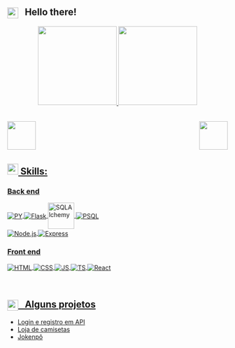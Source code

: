 ## <img align="center" height="25px" src="https://lh3.googleusercontent.com/q17spPw1ke8Jy89MJjLk7fq49uiiSoEvEfAtCzmd2ZqPz8kqznPtiR-U4a0yMjQAmIO9rfTzn03PVvBX2iHNaGP_9pNAhR-LmS8k=s400"/> &nbsp; Hello there!
<div align="center">
  <a href="https://github.com/luan-ferreir4">
  <img height="180em" src="https://github-readme-stats.vercel.app/api?username=luan-ferreir4&theme=dark&include_all_commits=true&count_private=true"/>
  <img height="180em" src="https://github-readme-stats.vercel.app/api/top-langs/?username=luan-ferreir4&layout=compact&langs_count=7&theme=dark"/>
</div>
  
<br/>
<br/>
  
<div align="center">
  <img align="left" height="65px" src="https://i.pinimg.com/originals/c1/89/6d/c1896d52d536bbdcfef43dcb5737f232.gif"/> 
  <img align="right" height="65px" src="https://i.pinimg.com/originals/c1/89/6d/c1896d52d536bbdcfef43dcb5737f232.gif"/> 
</div>
  
<br/>
<br/>
<br/>
<br/>
 
##  <img height="25px" src="https://www.pinclipart.com/picdir/big/450-4505155_death-star-pixel-art-lego-star-wars-clipart.png"/>&nbsp;Skills:

<h3>Back end</h3>
  <div align="left">
    <img align="center" alt="PY" src="https://img.shields.io/badge/Python-14354C?style=for-the-badge&logo=python&logoColor=white" />
    <img align="center" alt="Flask" src="https://img.shields.io/badge/Flask-000000?style=for-the-badge&logo=flask&logoColor=white" />
    <img align="center" alt="SQLAlchemy" height="60" width="60" src="https://cdn.jsdelivr.net/gh/devicons/devicon/icons/sqlalchemy/sqlalchemy-original.svg" />
    <img align="center" alt="PSQL" src="https://img.shields.io/badge/PostgreSQL-316192?style=for-the-badge&logo=postgresql&logoColor=white" />
    <br/>
    <img align="center" alt="Node.js" src="https://img.shields.io/badge/Node.js-43853D?style=for-the-badge&logo=node.js&logoColor=white" />
    <img align="center" alt="Express" src="https://img.shields.io/badge/Express.js-404D59?style=for-the-badge" />
  </div>

<h3>Front end</h3>
  <div align="left">
   <img align="center" alt="HTML"  src="https://img.shields.io/badge/HTML5-E34F26?style=for-the-badge&logo=html5&logoColor=white" />
   <img align="center" alt="CSS" src="https://img.shields.io/badge/CSS3-1572B6?style=for-the-badge&logo=css3&logoColor=white" />
   <img align="center" alt="JS" src="https://img.shields.io/badge/JavaScript-323330?style=for-the-badge&logo=javascript&logoColor=F7DF1E" />
   <img align="center" alt="TS" src="https://img.shields.io/badge/TypeScript-007ACC?style=for-the-badge&logo=typescript&logoColor=white" />
   <img align="center" alt="React" src="https://img.shields.io/badge/React-20232A?style=for-the-badge&logo=react&logoColor=61DAFB" />
  </div>

<br/>
<br/>

##  <img align="center" height="25px" src="https://www.pinclipart.com/picdir/big/450-4505155_death-star-pixel-art-lego-star-wars-clipart.png"/> &nbsp; Alguns projetos
<div>
  <ul>
    <li>
      <a href="https://react-entrega-s2-kenzie-hub-luan-ferreir4.vercel.app/">Login e registro em API<a/>
    </li>
    <li>
      <a href="https://react-entrega-s3-kenzieshop-luan-ferreir4.vercel.app/">Loja de camisetas<a/>
    </li>
    <li>
      <a href="https://kenzie-academy-brasil-developers.github.io/entrega-construa-um-jogo-de-azar-sprint-3-luan-ferreir4/">Jokenpô<a/>
    </li>
  </ul>
</div>
